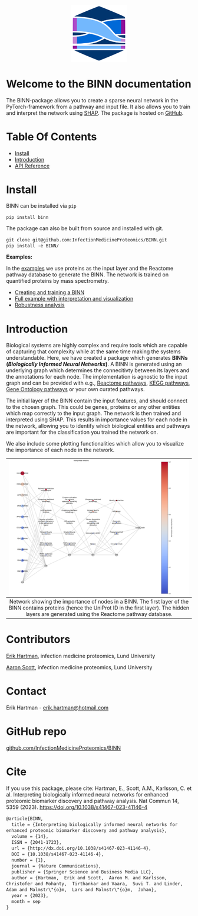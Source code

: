 <p align="center">
    <img src="img/logo.png", width="150" />
</p>


# Welcome to the BINN documentation

The BINN-package allows you to create a sparse neural network in the PyTorch-framework from a pathway and input file. It also allows you to train and interpret the network using [SHAP](https://arxiv.org/abs/1705.07874). The package is hosted on [GitHub](https://github.com/InfectionMedicineProteomics/BINN).


# Table Of Contents

- [Install](#install)
- [Introduction](#introduction)
- [API Reference](reference/binn_ref.md)

# Install

BINN can be installed via `pip`

```
pip install binn
```

The package can also be built from source and installed with git.

```
git clone git@github.com:InfectionMedicineProteomics/BINN.git
pip install -e BINN/
```

**Examples:**

In the [examples](binn_example.ipynb) we use proteins as the input layer and the Reactome pathway database to generate the BINN. The network is trained on quantified proteins by mass spectrometry.

- [Creating and training a BINN](binn_example.ipynb)
- [Full example with interpretation and visualization](shap_example.ipynb)
- [Robustness analysis](robustness.ipynb)

# Introduction

Biological systems are highly complex and require tools which are capable of capturing that complexity while at the same time making the systems understandable. Here, we have created a package which generates **BINNs (_Biologically Informed Neural Networks_)**. A BINN is generated using an underlying graph which determines the connecitivty between its layers and the annotations for each node. The implementation is agnostic to the input graph and can be provided with e.g., [Reactome pathways](https://reactome.org/), [KEGG pathways](https://www.genome.jp/kegg/), [Gene Ontology pathways](http://geneontology.org/) or your own curated pathways.

The initial layer of the BINN contain the input features, and should connect to the chosen graph. This could be genes, proteins or any other entities which map correctly to the input graph. The network is then trained and interpreted using SHAP. This results in importance values for each node in the network, allowing you to identify which biological entities and pathways are important for the classification you trained the network on.

We also include some plotting functionalities which allow you to visualize the importance of each node in the network.

|                                                          <img src="img/interpreted_binn.png" style="display:block;margin-left:auto;margin-right:auto;">                                                           |
| :--------------------------------------------------------------------------------------------------------------------------------------------------------------------------------------------------------------: |
| Network showing the importance of nodes in a BINN. The first layer of the BINN contains proteins (hence the UniProt ID in the first layer). The hidden layers are generated using the Reactome pathway database. |


# Contributors

[Erik Hartman](https://orcid.org/0000-0001-9997-2405), infection medicine proteomics, Lund University

[Aaron Scott](https://orcid.org/0000-0002-2391-6914), infection medicine proteomics, Lund University

# Contact

Erik Hartman - erik.hartman@hotmail.com

# GitHub repo

[github.com/InfectionMedicineProteomics/BINN](https://github.com/InfectionMedicineProteomics/BINN)

# Cite

If you use this package, please cite: 
Hartman, E., Scott, A.M., Karlsson, C. et al. 
Interpreting biologically informed neural networks for enhanced proteomic biomarker discovery and pathway analysis. 
Nat Commun 14, 5359 (2023). https://doi.org/10.1038/s41467-023-41146-4

```
@article{BINN,
  title = {Interpreting biologically informed neural networks for enhanced proteomic biomarker discovery and pathway analysis},
  volume = {14},
  ISSN = {2041-1723},
  url = {http://dx.doi.org/10.1038/s41467-023-41146-4},
  DOI = {10.1038/s41467-023-41146-4},
  number = {1},
  journal = {Nature Communications},
  publisher = {Springer Science and Business Media LLC},
  author = {Hartman,  Erik and Scott,  Aaron M. and Karlsson,  Christofer and Mohanty,  Tirthankar and Vaara,  Suvi T. and Linder,  Adam and Malmstr\"{o}m,  Lars and Malmstr\"{o}m,  Johan},
  year = {2023},
  month = sep 
}
```
